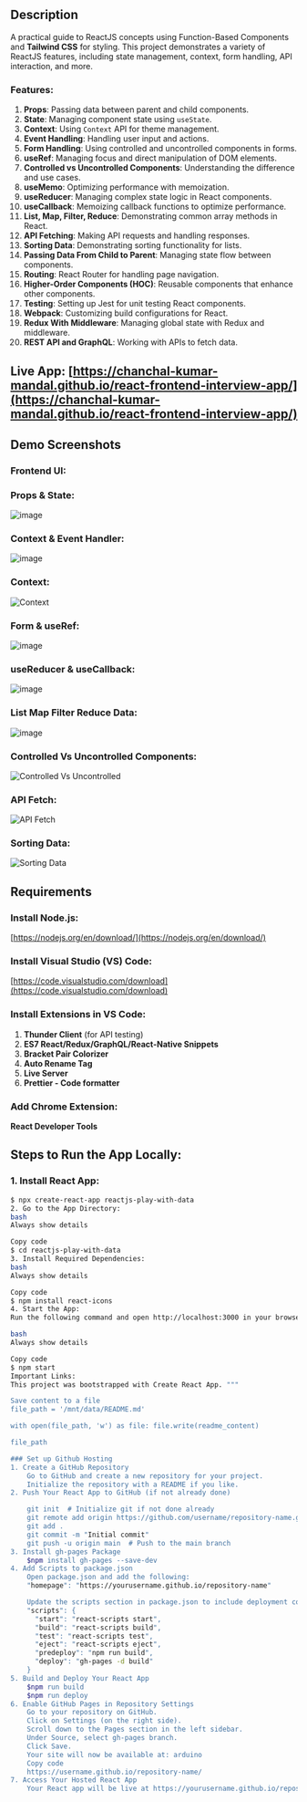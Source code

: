 ## Description
A practical guide to ReactJS concepts using Function-Based Components and **Tailwind CSS** for styling. This project demonstrates a variety of ReactJS features, including state management, context, form handling, API interaction, and more.

### Features:
1. **Props**: Passing data between parent and child components.
2. **State**: Managing component state using `useState`.
3. **Context**: Using `Context` API for theme management.
4. **Event Handling**: Handling user input and actions.
5. **Form Handling**: Using controlled and uncontrolled components in forms.
6. **useRef**: Managing focus and direct manipulation of DOM elements.
7. **Controlled vs Uncontrolled Components**: Understanding the difference and use cases.
8. **useMemo**: Optimizing performance with memoization.
9. **useReducer**: Managing complex state logic in React components.
10. **useCallback**: Memoizing callback functions to optimize performance.
11. **List, Map, Filter, Reduce**: Demonstrating common array methods in React.
12. **API Fetching**: Making API requests and handling responses.
13. **Sorting Data**: Demonstrating sorting functionality for lists.
14. **Passing Data From Child to Parent**: Managing state flow between components.
15. **Routing**: React Router for handling page navigation.
16. **Higher-Order Components (HOC)**: Reusable components that enhance other components.
17. **Testing**: Setting up Jest for unit testing React components.
18. **Webpack**: Customizing build configurations for React.
19. **Redux With Middleware**: Managing global state with Redux and middleware.
20. **REST API and GraphQL**: Working with APIs to fetch data.

## Live App: [https://chanchal-kumar-mandal.github.io/react-frontend-interview-app/](https://chanchal-kumar-mandal.github.io/react-frontend-interview-app/)

## Demo Screenshots

### Frontend UI:


### Props & State:

![image](https://github.com/user-attachments/assets/e2060560-8b7a-482f-8bcd-fba9d8502af0)


### Context & Event Handler:

![image](https://github.com/user-attachments/assets/71a51959-792d-4571-a510-9ad1dbbd9f97)


### Context:

![Context](https://user-images.githubusercontent.com/14269798/168514110-1faa2a5e-05d9-43bc-998c-7b0ff59dc45e.png)

### Form & useRef:

![image](https://github.com/user-attachments/assets/ef8c61e4-bfbe-4eda-bd11-ca1b4f6ae038)


### useReducer & useCallback:

![image](https://github.com/user-attachments/assets/efc8ff4d-6b46-48a8-bcaa-5c5670b86c72)


### List Map Filter Reduce Data:

![image](https://github.com/user-attachments/assets/870ac03b-bce9-44c3-9bc6-9458706043c6)

### Controlled Vs Uncontrolled Components:

![Controlled Vs Uncontrolled](https://user-images.githubusercontent.com/14269798/168513500-cd180942-85ef-41c0-8fd8-c6d42d201446.png)

### API Fetch:

![API Fetch](https://user-images.githubusercontent.com/14269798/168513985-e39d2fc2-02e2-42dd-ba8e-6a0e992b6a14.png)

### Sorting Data:

![Sorting Data](https://user-images.githubusercontent.com/14269798/168513500-cd180942-85ef-41c0-8fd8-c6d42d201446.png)

## Requirements

### Install Node.js:
[https://nodejs.org/en/download/](https://nodejs.org/en/download/)

### Install Visual Studio (VS) Code:
[https://code.visualstudio.com/download](https://code.visualstudio.com/download)

### Install Extensions in VS Code:
1. **Thunder Client** (for API testing)
2. **ES7 React/Redux/GraphQL/React-Native Snippets**
3. **Bracket Pair Colorizer**
4. **Auto Rename Tag**
5. **Live Server**
6. **Prettier - Code formatter**

### Add Chrome Extension:
**React Developer Tools**

## Steps to Run the App Locally:

### 1. Install React App:
```bash
$ npx create-react-app reactjs-play-with-data
2. Go to the App Directory:
bash
Always show details

Copy code
$ cd reactjs-play-with-data
3. Install Required Dependencies:
bash
Always show details

Copy code
$ npm install react-icons
4. Start the App:
Run the following command and open http://localhost:3000 in your browser:

bash
Always show details

Copy code
$ npm start
Important Links:
This project was bootstrapped with Create React App. """

Save content to a file
file_path = '/mnt/data/README.md'

with open(file_path, 'w') as file: file.write(readme_content)

file_path

### Set up Github Hosting 
1. Create a GitHub Repository
	Go to GitHub and create a new repository for your project.
	Initialize the repository with a README if you like.
2. Push Your React App to GitHub (if not already done)

	git init  # Initialize git if not done already
	git remote add origin https://github.com/username/repository-name.git  # Replace with your repository URL
	git add .
	git commit -m "Initial commit"
	git push -u origin main  # Push to the main branch
3. Install gh-pages Package
	$npm install gh-pages --save-dev
4. Add Scripts to package.json
	Open package.json and add the following:
	"homepage": "https://yourusername.github.io/repository-name"

	Update the scripts section in package.json to include deployment commands.
	"scripts": {
	  "start": "react-scripts start",
	  "build": "react-scripts build",
	  "test": "react-scripts test",
	  "eject": "react-scripts eject",
	  "predeploy": "npm run build",
	  "deploy": "gh-pages -d build"
	}
5. Build and Deploy Your React App
	$npm run build
	$npm run deploy
6. Enable GitHub Pages in Repository Settings
	Go to your repository on GitHub.
	Click on Settings (on the right side).
	Scroll down to the Pages section in the left sidebar.
	Under Source, select gh-pages branch.
	Click Save.
	Your site will now be available at: arduino
	Copy code
	https://username.github.io/repository-name/
7. Access Your Hosted React App
	Your React app will be live at https://yourusername.github.io/repository-name/.


